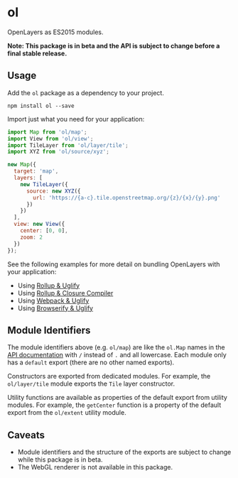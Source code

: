 # ol

OpenLayers as ES2015 modules.

**Note: This package is in beta and the API is subject to change before a final stable release.**

## Usage

Add the `ol` package as a dependency to your project.

    npm install ol --save

Import just what you need for your application:

```js
import Map from 'ol/map';
import View from 'ol/view';
import TileLayer from 'ol/layer/tile';
import XYZ from 'ol/source/xyz';

new Map({
  target: 'map',
  layers: [
    new TileLayer({
      source: new XYZ({
        url: 'https://{a-c}.tile.openstreetmap.org/{z}/{x}/{y}.png'
      })
    })
  ],
  view: new View({
    center: [0, 0],
    zoom: 2
  })
});
```

See the following examples for more detail on bundling OpenLayers with your application:

 * Using [Rollup & Uglify](https://gist.github.com/tschaub/8beb328ea72b36446fc2198d008287de)
 * Using [Rollup & Closure Compiler](https://gist.github.com/tschaub/32a5692bedac5254da24fa3b12072f35)
 * Using [Webpack & Uglify](https://gist.github.com/tschaub/79025aef325cd2837364400a105405b8)
 * Using [Browserify & Uglify](https://gist.github.com/tschaub/4bfb209a8f809823f1495b2e4436018e)

## Module Identifiers

The module identifiers above (e.g. `ol/map`) are like the `ol.Map` names in the [API documentation](http://openlayers.org/en/latest/apidoc/) with `/` instead of `.` and all lowercase.  Each module only has a `default` export (there are no other named exports).

Constructors are exported from dedicated modules.  For example, the `ol/layer/tile` module exports the `Tile` layer constructor.

Utility functions are available as properties of the default export from utility modules.  For example, the `getCenter` function is a property of the default export from the `ol/extent` utility module.

## Caveats

 * Module identifiers and the structure of the exports are subject to change while this package is in beta.
 * The WebGL renderer is not available in this package.
